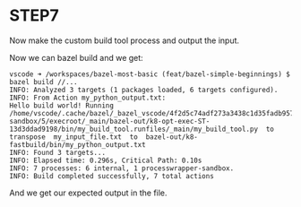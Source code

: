 # STEP7

Now make the custom build tool process and output the input.

Now we can bazel build and we get:
```
vscode ➜ /workspaces/bazel-most-basic (feat/bazel-simple-beginnings) $ bazel build //...
INFO: Analyzed 3 targets (1 packages loaded, 6 targets configured).
INFO: From Action my_python_output.txt:
Hello build world! Running  /home/vscode/.cache/bazel/_bazel_vscode/4f2d5c74adf273a3438c1d35fadb957f/sandbox/processwrapper-sandbox/5/execroot/_main/bazel-out/k8-opt-exec-ST-13d3ddad9198/bin/my_build_tool.runfiles/_main/my_build_tool.py  to transpose  my_input_file.txt  to  bazel-out/k8-fastbuild/bin/my_python_output.txt
INFO: Found 3 targets...
INFO: Elapsed time: 0.296s, Critical Path: 0.10s
INFO: 7 processes: 6 internal, 1 processwrapper-sandbox.
INFO: Build completed successfully, 7 total actions
```

And we get our expected output in the file.
